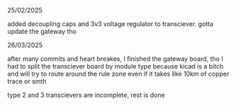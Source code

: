 

25/02/2025

added decoupling caps and 3v3 voltage regulator to transciever. gotta update the gateway tho

26/03/2025

after many commits and heart breakes, I finished the gateway board, tho I had to split the transciever board by module type because kicad is a bitch and will try to route around the rule zone even if it takes like 10km of copper trace or smth

type 2 and 3 transcievers are incomplete, rest is done
